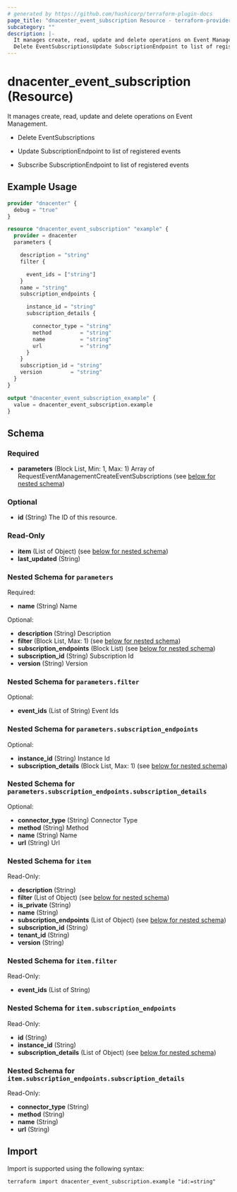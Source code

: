 ```yaml
---
# generated by https://github.com/hashicorp/terraform-plugin-docs
page_title: "dnacenter_event_subscription Resource - terraform-provider-dnacenter"
subcategory: ""
description: |-
  It manages create, read, update and delete operations on Event Management.
  Delete EventSubscriptionsUpdate SubscriptionEndpoint to list of registered eventsSubscribe SubscriptionEndpoint to list of registered events
---
```


# dnacenter_event_subscription (Resource)

It manages create, read, update and delete operations on Event Management.

- Delete EventSubscriptions

- Update SubscriptionEndpoint to list of registered events

- Subscribe SubscriptionEndpoint to list of registered events

## Example Usage

```terraform
provider "dnacenter" {
  debug = "true"
}

resource "dnacenter_event_subscription" "example" {
  provider = dnacenter
  parameters {

    description = "string"
    filter {

      event_ids = ["string"]
    }
    name = "string"
    subscription_endpoints {

      instance_id = "string"
      subscription_details {

        connector_type = "string"
        method         = "string"
        name           = "string"
        url            = "string"
      }
    }
    subscription_id = "string"
    version         = "string"
  }
}

output "dnacenter_event_subscription_example" {
  value = dnacenter_event_subscription.example
}
```

<!-- schema generated by tfplugindocs -->
## Schema

### Required

- **parameters** (Block List, Min: 1, Max: 1) Array of RequestEventManagementCreateEventSubscriptions (see [below for nested schema](#nestedblock--parameters))

### Optional

- **id** (String) The ID of this resource.

### Read-Only

- **item** (List of Object) (see [below for nested schema](#nestedatt--item))
- **last_updated** (String)

<a id="nestedblock--parameters"></a>
### Nested Schema for `parameters`

Required:

- **name** (String) Name

Optional:

- **description** (String) Description
- **filter** (Block List, Max: 1) (see [below for nested schema](#nestedblock--parameters--filter))
- **subscription_endpoints** (Block List) (see [below for nested schema](#nestedblock--parameters--subscription_endpoints))
- **subscription_id** (String) Subscription Id
- **version** (String) Version

<a id="nestedblock--parameters--filter"></a>
### Nested Schema for `parameters.filter`

Optional:

- **event_ids** (List of String) Event Ids


<a id="nestedblock--parameters--subscription_endpoints"></a>
### Nested Schema for `parameters.subscription_endpoints`

Optional:

- **instance_id** (String) Instance Id
- **subscription_details** (Block List, Max: 1) (see [below for nested schema](#nestedblock--parameters--subscription_endpoints--subscription_details))

<a id="nestedblock--parameters--subscription_endpoints--subscription_details"></a>
### Nested Schema for `parameters.subscription_endpoints.subscription_details`

Optional:

- **connector_type** (String) Connector Type
- **method** (String) Method
- **name** (String) Name
- **url** (String) Url




<a id="nestedatt--item"></a>
### Nested Schema for `item`

Read-Only:

- **description** (String)
- **filter** (List of Object) (see [below for nested schema](#nestedobjatt--item--filter))
- **is_private** (String)
- **name** (String)
- **subscription_endpoints** (List of Object) (see [below for nested schema](#nestedobjatt--item--subscription_endpoints))
- **subscription_id** (String)
- **tenant_id** (String)
- **version** (String)

<a id="nestedobjatt--item--filter"></a>
### Nested Schema for `item.filter`

Read-Only:

- **event_ids** (List of String)


<a id="nestedobjatt--item--subscription_endpoints"></a>
### Nested Schema for `item.subscription_endpoints`

Read-Only:

- **id** (String)
- **instance_id** (String)
- **subscription_details** (List of Object) (see [below for nested schema](#nestedobjatt--item--subscription_endpoints--subscription_details))

<a id="nestedobjatt--item--subscription_endpoints--subscription_details"></a>
### Nested Schema for `item.subscription_endpoints.subscription_details`

Read-Only:

- **connector_type** (String)
- **method** (String)
- **name** (String)
- **url** (String)

## Import

Import is supported using the following syntax:

```shell
terraform import dnacenter_event_subscription.example "id:=string"
```
